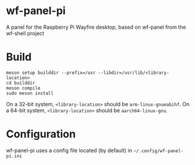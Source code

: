 # wf-panel-pi

A panel for the Raspberry Pi Wayfire desktop, based on wf-panel from the wf-shell project

# Build

```
meson setup builddir --prefix=/usr --libdir=/usr/lib/<library-location>
cd builddir
meson compile
sudo meson install
```
On a 32-bit system, `<library-location>` should be `arm-linux-gnueabihf`.
On a 64-bit system, `<library-location>` should be `aarch64-linux-gnu`.


# Configuration

wf-panel-pi uses a config file located (by default) in `~/.config/wf-panel-pi.ini`

